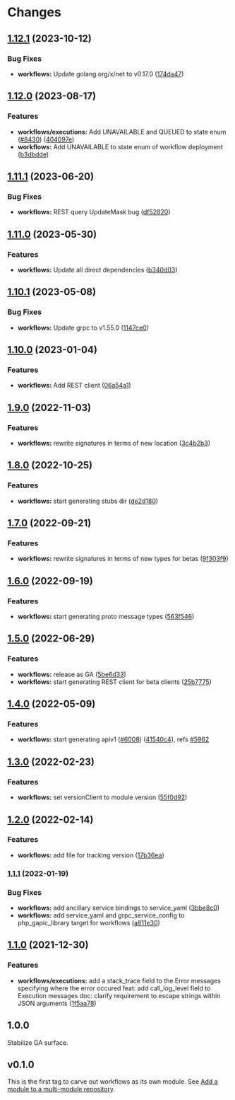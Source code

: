 # Changes

## [1.12.1](https://github.com/googleapis/google-cloud-go/compare/workflows/v1.12.0...workflows/v1.12.1) (2023-10-12)


### Bug Fixes

* **workflows:** Update golang.org/x/net to v0.17.0 ([174da47](https://github.com/googleapis/google-cloud-go/commit/174da47254fefb12921bbfc65b7829a453af6f5d))

## [1.12.0](https://github.com/googleapis/google-cloud-go/compare/workflows/v1.11.1...workflows/v1.12.0) (2023-08-17)


### Features

* **workflows/executions:** Add UNAVAILABLE and QUEUED to state enum ([#8430](https://github.com/googleapis/google-cloud-go/issues/8430)) ([404097e](https://github.com/googleapis/google-cloud-go/commit/404097e6081cffde41b8cc647775a6a7dba23420))
* **workflows:** Add UNAVAILABLE to state enum of workflow deployment ([b3dbdde](https://github.com/googleapis/google-cloud-go/commit/b3dbdde48ddfa215c3c3bb110e0051fd8158f451))

## [1.11.1](https://github.com/googleapis/google-cloud-go/compare/workflows/v1.11.0...workflows/v1.11.1) (2023-06-20)


### Bug Fixes

* **workflows:** REST query UpdateMask bug ([df52820](https://github.com/googleapis/google-cloud-go/commit/df52820b0e7721954809a8aa8700b93c5662dc9b))

## [1.11.0](https://github.com/googleapis/google-cloud-go/compare/workflows/v1.10.1...workflows/v1.11.0) (2023-05-30)


### Features

* **workflows:** Update all direct dependencies ([b340d03](https://github.com/googleapis/google-cloud-go/commit/b340d030f2b52a4ce48846ce63984b28583abde6))

## [1.10.1](https://github.com/googleapis/google-cloud-go/compare/workflows/v1.10.0...workflows/v1.10.1) (2023-05-08)


### Bug Fixes

* **workflows:** Update grpc to v1.55.0 ([1147ce0](https://github.com/googleapis/google-cloud-go/commit/1147ce02a990276ca4f8ab7a1ab65c14da4450ef))

## [1.10.0](https://github.com/googleapis/google-cloud-go/compare/workflows/v1.9.0...workflows/v1.10.0) (2023-01-04)


### Features

* **workflows:** Add REST client ([06a54a1](https://github.com/googleapis/google-cloud-go/commit/06a54a16a5866cce966547c51e203b9e09a25bc0))

## [1.9.0](https://github.com/googleapis/google-cloud-go/compare/workflows/v1.8.0...workflows/v1.9.0) (2022-11-03)


### Features

* **workflows:** rewrite signatures in terms of new location ([3c4b2b3](https://github.com/googleapis/google-cloud-go/commit/3c4b2b34565795537aac1661e6af2442437e34ad))

## [1.8.0](https://github.com/googleapis/google-cloud-go/compare/workflows/v1.7.0...workflows/v1.8.0) (2022-10-25)


### Features

* **workflows:** start generating stubs dir ([de2d180](https://github.com/googleapis/google-cloud-go/commit/de2d18066dc613b72f6f8db93ca60146dabcfdcc))

## [1.7.0](https://github.com/googleapis/google-cloud-go/compare/workflows/v1.6.0...workflows/v1.7.0) (2022-09-21)


### Features

* **workflows:** rewrite signatures in terms of new types for betas ([9f303f9](https://github.com/googleapis/google-cloud-go/commit/9f303f9efc2e919a9a6bd828f3cdb1fcb3b8b390))

## [1.6.0](https://github.com/googleapis/google-cloud-go/compare/workflows/v1.5.0...workflows/v1.6.0) (2022-09-19)


### Features

* **workflows:** start generating proto message types ([563f546](https://github.com/googleapis/google-cloud-go/commit/563f546262e68102644db64134d1071fc8caa383))

## [1.5.0](https://github.com/googleapis/google-cloud-go/compare/workflows/v1.4.0...workflows/v1.5.0) (2022-06-29)


### Features

* **workflows:** release as GA ([5be6d33](https://github.com/googleapis/google-cloud-go/commit/5be6d33a57cc57ecfe5c34a0b1f6e3e0dd4b51fa))
* **workflows:** start generating REST client for beta clients ([25b7775](https://github.com/googleapis/google-cloud-go/commit/25b77757c1e6f372e03bf99ab7461264bba48d26))

## [1.4.0](https://github.com/googleapis/google-cloud-go/compare/workflows/v1.3.0...workflows/v1.4.0) (2022-05-09)


### Features

* **workflows:** start generating apiv1 ([#6008](https://github.com/googleapis/google-cloud-go/issues/6008)) ([41540c4](https://github.com/googleapis/google-cloud-go/commit/41540c47fdf433b00a9ded3fa2a23f1b933ed1be)), refs [#5962](https://github.com/googleapis/google-cloud-go/issues/5962)

## [1.3.0](https://github.com/googleapis/google-cloud-go/compare/workflows/v1.2.0...workflows/v1.3.0) (2022-02-23)


### Features

* **workflows:** set versionClient to module version ([55f0d92](https://github.com/googleapis/google-cloud-go/commit/55f0d92bf112f14b024b4ab0076c9875a17423c9))

## [1.2.0](https://github.com/googleapis/google-cloud-go/compare/workflows/v1.1.1...workflows/v1.2.0) (2022-02-14)


### Features

* **workflows:** add file for tracking version ([17b36ea](https://github.com/googleapis/google-cloud-go/commit/17b36ead42a96b1a01105122074e65164357519e))

### [1.1.1](https://www.github.com/googleapis/google-cloud-go/compare/workflows/v1.1.0...workflows/v1.1.1) (2022-01-19)


### Bug Fixes

* **workflows:** add ancillary service bindings to service_yaml ([3bbe8c0](https://www.github.com/googleapis/google-cloud-go/commit/3bbe8c0c558c06ef5865bb79eb228b6da667ddb3))
* **workflows:** add service_yaml and grpc_service_config to php_gapic_library target for workflows ([a811e30](https://www.github.com/googleapis/google-cloud-go/commit/a811e309e60091b15d0a7a3c12a61d5bd0c3b7a4))

## [1.1.0](https://www.github.com/googleapis/google-cloud-go/compare/workflows/v1.0.0...workflows/v1.1.0) (2021-12-30)


### Features

* **workflows/executions:** add a stack_trace field to the Error messages specifying where the error occured feat: add call_log_level field to Execution messages doc: clarify requirement to escape strings within JSON arguments ([1f5aa78](https://www.github.com/googleapis/google-cloud-go/commit/1f5aa78a4d6633871651c89a6d9c48e3409fecc5))

## 1.0.0

Stabilize GA surface.

## v0.1.0

This is the first tag to carve out workflows as its own module. See
[Add a module to a multi-module repository](https://github.com/golang/go/wiki/Modules#is-it-possible-to-add-a-module-to-a-multi-module-repository).
